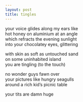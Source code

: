 ```yaml
---
layout: post
title: tingles
---
```

your voice glides along my ears like  
hot honey on aluminium at an angle  
which refracts the evening sunlight  
into your chocolatey eyes, glittering  

with skin as soft as untouched sand  
on some uninhabited island  
you are tingling (to the touch)  

no wonder guys fawn over  
your pictures like hungry seagulls  
around a rich kid’s picnic table  

your tits are damn huge  
